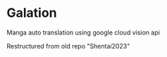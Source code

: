 # Galation
Manga auto translation using google cloud vision api

Restructured from old repo "Shentai2023"
